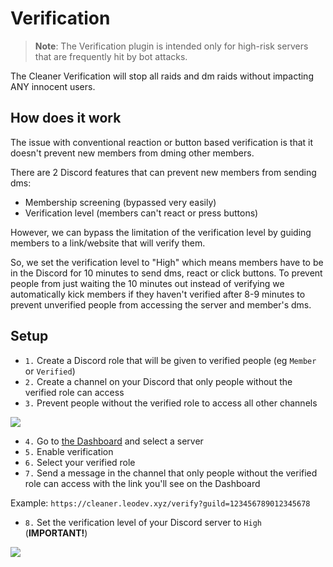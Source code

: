 
# Verification

> **Note**: The Verification plugin is intended only for high-risk servers
that are frequently hit by bot attacks.

The Cleaner Verification will stop all raids and dm raids without impacting
ANY innocent users.

## How does it work

The issue with conventional reaction or button based verification is that
it doesn't prevent new members from dming other members.

There are 2 Discord features that can prevent new members from sending dms:

- Membership screening (bypassed very easily)
- Verification level (members can't react or press buttons)

However, we can bypass the limitation of the verification level by guiding
members to a link/website that will verify them.

So, we set the verification level to "High" which means members have to be in
the Discord for 10 minutes to send dms, react or click buttons.
To prevent people from just waiting the 10 minutes out instead of verifying
we automatically kick members if they haven't verified after 8-9 minutes to
prevent unverified people from accessing the server and member's dms.


## Setup

- `1.` Create a Discord role that will be given to verified people (eg `Member` or `Verified`)
- `2.` Create a channel on your Discord that only people without the verified role can access
- `3.` Prevent people without the verified role to access all other channels

![](/img/help/restricted_to_verified.png)

- `4.` Go to [the Dashboard](/dash/?component=verification) and select a server
- `5.` Enable verification
- `6.` Select your verified role
- `7.` Send a message in the channel that only people without the verified role can access with the link you'll see on the Dashboard

Example: `https://cleaner.leodev.xyz/verify?guild=123456789012345678`

- `8.` Set the verification level of your Discord server to `High` (**IMPORTANT!**)

![](/img/help/verification_level.png)

